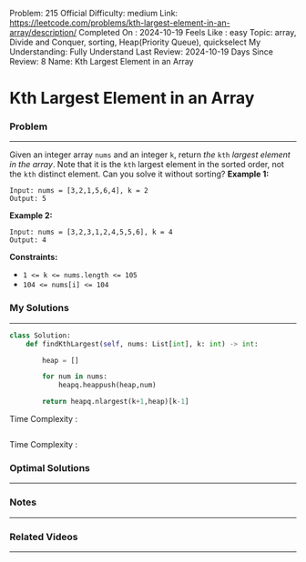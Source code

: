 Problem: 215
Official Difficulty: medium
Link: https://leetcode.com/problems/kth-largest-element-in-an-array/description/
Completed On : 2024-10-19
Feels Like : easy
Topic: array, Divide and Conquer, sorting, Heap(Priority Queue), quickselect
My Understanding: Fully Understand
Last Review: 2024-10-19
Days Since Review: 8
Name: Kth Largest Element in an Array

# Kth Largest Element in an Array
### Problem
___
Given an integer array `nums` and an integer `k`, return *the* `kth` *largest element in the array*.
Note that it is the `kth` largest element in the sorted order, not the `kth` distinct element.
Can you solve it without sorting?
**Example 1:**
```plain text
Input: nums = [3,2,1,5,6,4], k = 2
Output: 5
```
**Example 2:**
```plain text
Input: nums = [3,2,3,1,2,4,5,5,6], k = 4
Output: 4
```
**Constraints:**
- `1 <= k <= nums.length <= 105`
- `104 <= nums[i] <= 104`
### My Solutions
___
```python
class Solution:
    def findKthLargest(self, nums: List[int], k: int) -> int:

        heap = []

        for num in nums:
            heapq.heappush(heap,num)

        return heapq.nlargest(k+1,heap)[k-1]
```

Time Complexity :
```python

```

Time Complexity : 
### Optimal Solutions
___

### Notes
___
 
### Related Videos 
___
[]()